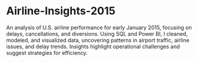 # Airline-Insights-2015
An analysis of U.S. airline performance for early January 2015, focusing on delays, cancellations, and diversions. Using SQL and Power BI, I cleaned, modeled, and visualized data, uncovering patterns in airport traffic, airline issues, and delay trends. Insights highlight operational challenges and suggest strategies for efficiency.
